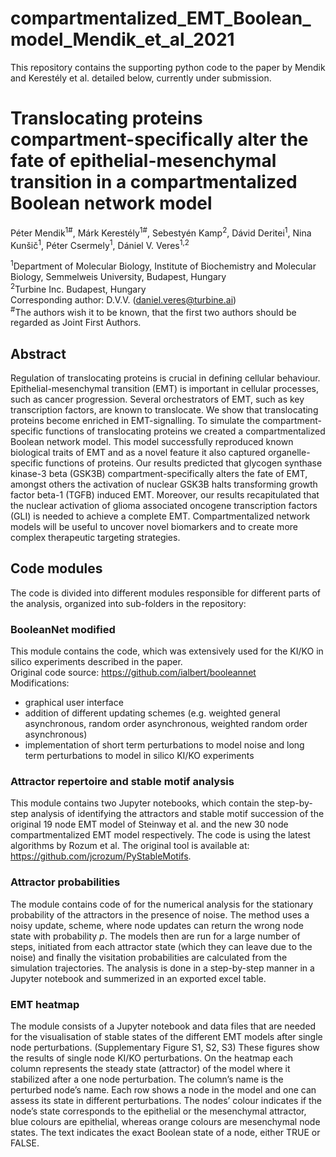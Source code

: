 # compartmentalized_EMT_Boolean_model_Mendik_et_al_2021

This repository contains the supporting python code to the paper by Mendik and Kerestély et al. detailed below, currently under submission. 

# Translocating proteins compartment-specifically alter the fate of epithelial-mesenchymal transition in a compartmentalized Boolean network model
Péter Mendik<sup>1#</sup>, Márk Kerestély<sup>1#</sup>, Sebestyén Kamp<sup>2</sup>, Dávid Deritei<sup>1</sup>, Nina Kunšič<sup>1</sup>, Péter Csermely<sup>1</sup>, Dániel V. Veres<sup>1,2</sup>

<sup>1</sup>Department of Molecular Biology, Institute of Biochemistry and Molecular Biology, Semmelweis University, Budapest, Hungary<br>
<sup>2</sup>Turbine Inc. Budapest, Hungary<br>
Corresponding author: D.V.V. (daniel.veres@turbine.ai)<br>
<sup>#</sup>The authors wish it to be known, that the first two authors should be regarded as Joint First Authors. <br>

## Abstract


Regulation of translocating proteins is crucial in defining cellular behaviour. Epithelial-mesenchymal transition (EMT) is important in cellular processes, such as cancer progression. Several orchestrators of EMT, such as key transcription factors, are known to translocate. We show that translocating proteins become enriched in EMT-signalling. To simulate the compartment-specific functions of translocating proteins we created a compartmentalized Boolean network model. This model successfully reproduced known biological traits of EMT and as a novel feature it also captured organelle-specific functions of proteins. Our results predicted that glycogen synthase kinase-3 beta (GSK3B) compartment-specifically alters the fate of EMT, amongst others the activation of nuclear GSK3B halts transforming growth factor beta-1 (TGFB) induced EMT. Moreover, our results recapitulated that the nuclear activation of glioma associated oncogene transcription factors (GLI) is needed to achieve a complete EMT. Compartmentalized network models will be useful to uncover novel biomarkers and to create more complex therapeutic targeting strategies.

## Code modules

The code is divided into different modules responsible for different parts of the analysis, organized into sub-folders in the repository:

### BooleanNet modified
This module contains the code, which was extensively used for the KI/KO in silico experiments described in the paper.  
Original code source: https://github.com/ialbert/booleannet <br>
Modifications:
- graphical user interface
- addition of different updating schemes (e.g. weighted general asynchronous, random order asynchronous, weighted random order asynchronous)
- implementation of short term perturbations to model noise and long term perturbations to model in silico KI/KO experiments
### Attractor repertoire and stable motif analysis
This module contains two Jupyter notebooks, which contain the step-by-step analysis of identifying the attractors and stable motif succession of the original 19 node EMT model of Steinway et al. and the new 30 node compartmentalized EMT model respectively. The code is using the latest algorithms by Rozum et al. The original tool is available at: https://github.com/jcrozum/PyStableMotifs.

### Attractor probabilities
The module contains code of for the numerical analysis for the stationary probability of the attractors in the presence of noise. The method uses a noisy update, scheme, where node updates can return the wrong node state with probability _p_. The models then are run for a large number of steps, initiated from each attractor state (which they can leave due to the noise) and finally the visitation probabilities are calculated from the simulation trajectories. The analysis is done in a step-by-step manner in a Jupyter notebook and summerized in an exported excel table.

### EMT heatmap
The module consists of a Jupyter notebook and data files that are needed for the visualisation of stable states of the different EMT models after single node perturbations.
(Supplementary Figure S1, S2, S3) These figures show the results of single node KI/KO perturbations. On the heatmap each column represents the steady state (attractor) of the model where it stabilized after a one node perturbation. The column’s name is the perturbed node’s name. Each row shows a node in the model and one can assess its state in different perturbations. The nodes’ colour indicates if the node’s state corresponds to the epithelial or the mesenchymal attractor, blue colours are epithelial, whereas orange colours are mesenchymal node states. The text indicates the exact Boolean state of a node, either TRUE or FALSE.
